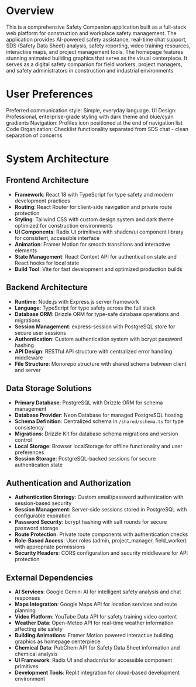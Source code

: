# Overview

This is a comprehensive Safety Companion application built as a full-stack web platform for construction and workplace safety management. The application provides AI-powered safety assistance, real-time chat support, SDS (Safety Data Sheet) analysis, safety reporting, video training resources, interactive maps, and project management tools. The homepage features stunning animated building graphics that serve as the visual centerpiece. It serves as a digital safety companion for field workers, project managers, and safety administrators in construction and industrial environments.

# User Preferences

Preferred communication style: Simple, everyday language.
UI Design: Professional, enterprise-grade styling with dark theme and blue/cyan gradients
Navigation: Profiles icon positioned at the end of navigation list
Code Organization: Checklist functionality separated from SDS chat - clean separation of concerns

# System Architecture

## Frontend Architecture
- **Framework**: React 18 with TypeScript for type safety and modern development practices
- **Routing**: React Router for client-side navigation and private route protection
- **Styling**: Tailwind CSS with custom design system and dark theme optimized for construction environments
- **UI Components**: Radix UI primitives with shadcn/ui component library for consistent, accessible interface
- **Animation**: Framer Motion for smooth transitions and interactive elements
- **State Management**: React Context API for authentication state and React hooks for local state
- **Build Tool**: Vite for fast development and optimized production builds

## Backend Architecture
- **Runtime**: Node.js with Express.js server framework
- **Language**: TypeScript for type safety across the full stack
- **Database ORM**: Drizzle ORM for type-safe database operations and migrations
- **Session Management**: express-session with PostgreSQL store for secure user sessions
- **Authentication**: Custom authentication system with bcrypt password hashing
- **API Design**: RESTful API structure with centralized error handling middleware
- **File Structure**: Monorepo structure with shared schema between client and server

## Data Storage Solutions
- **Primary Database**: PostgreSQL with Drizzle ORM for schema management
- **Database Provider**: Neon Database for managed PostgreSQL hosting
- **Schema Definition**: Centralized schema in `/shared/schema.ts` for type consistency
- **Migrations**: Drizzle Kit for database schema migrations and version control
- **Local Storage**: Browser localStorage for offline functionality and user preferences
- **Session Storage**: PostgreSQL-backed sessions for secure authentication state

## Authentication and Authorization
- **Authentication Strategy**: Custom email/password authentication with session-based security
- **Session Management**: Server-side sessions stored in PostgreSQL with configurable expiration
- **Password Security**: bcrypt hashing with salt rounds for secure password storage
- **Route Protection**: Private route components with authentication checks
- **Role-Based Access**: User roles (admin, project_manager, field_worker) with appropriate permissions
- **Security Headers**: CORS configuration and security middleware for API protection

## External Dependencies
- **AI Services**: Google Gemini AI for intelligent safety analysis and chat responses
- **Maps Integration**: Google Maps API for location services and route planning
- **Video Platform**: YouTube Data API for safety training video content
- **Weather Data**: Open-Meteo API for real-time weather information affecting site safety
- **Building Animations**: Framer Motion powered interactive building graphics as homepage centerpiece
- **Chemical Data**: PubChem API for Safety Data Sheet information and chemical analysis
- **UI Framework**: Radix UI and shadcn/ui for accessible component primitives
- **Development Tools**: Replit integration for cloud-based development environment